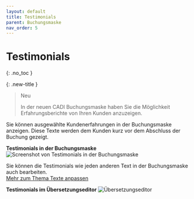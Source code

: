 ```yaml
---
layout: default
title: Testimonials
parent: Buchungsmaske
nav_order: 5
---
```


# Testimonials
{: .no_toc }

<!--
## Inhaltsverzeichnis
{: .no_toc .text-delta }

1. TOC
{:toc}
-->

{: .new-title }
> Neu
>
> In der neuen CADI Buchungsmaske haben Sie die Möglichkeit Erfahrungsberichte von Ihren Kunden anzuzeigen.

Sie können ausgewählte Kundenerfahrungen in der Buchungsmaske anzeigen. Diese Texte werden dem Kunden kurz vor dem Abschluss der Buchung gezeigt.

**Testimonials in der Buchungsmaske**
![Screenshot von Testimonials in der Buchungsmaske](/CADI-Documentation/img/screenshot4.png)

Sie können die Testimonials wie jeden anderen Text in der Buchungsmaske auch bearbeiten.\
[Mehr zum Thema Texte anpassen](/CADI-Documentation/Buchungsmaske/Texte-anpassen)

**Testimonials im Übersetzungseditor**
![Übersetzungseditor](/CADI-Documentation/img/editorScreenshot.png)